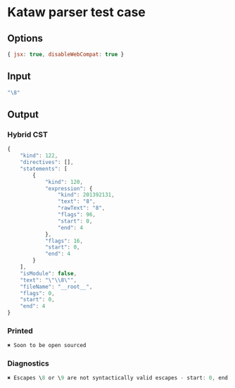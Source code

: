 # Kataw parser test case

## Options

`````js
{ jsx: true, disableWebCompat: true }
`````

## Input

`````js
"\8"
`````

## Output

### Hybrid CST

```javascript
{
    "kind": 122,
    "directives": [],
    "statements": [
        {
            "kind": 120,
            "expression": {
                "kind": 201392131,
                "text": "8",
                "rawText": "8",
                "flags": 96,
                "start": 0,
                "end": 4
            },
            "flags": 16,
            "start": 0,
            "end": 4
        }
    ],
    "isModule": false,
    "text": "\"\\8\"",
    "fileName": "__root__",
    "flags": 0,
    "start": 0,
    "end": 4
}
```

### Printed

```javascript
✖ Soon to be open sourced
```

### Diagnostics

```javascript
✖ Escapes \8 or \9 are not syntactically valid escapes - start: 0, end: 3

```

